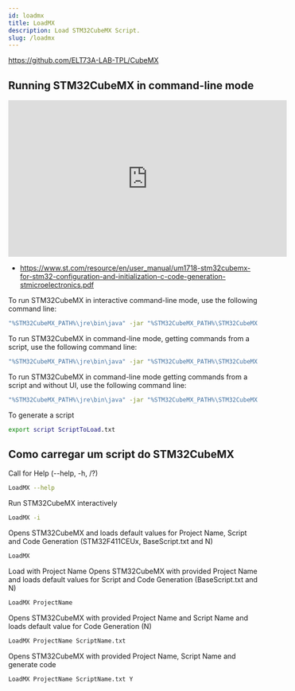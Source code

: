 ```yaml
---
id: loadmx
title: LoadMX
description: Load STM32CubeMX Script.
slug: /loadmx
---
```


https://github.com/ELT73A-LAB-TPL/CubeMX

## Running STM32CubeMX in command-line mode

<iframe width="560" height="315" src="https://www.youtube.com/embed/TUagA1g-9xs?si=_OAT_R9G2BTdQ_EP" title="YouTube video player" frameborder="0" allow="accelerometer; autoplay; clipboard-write; encrypted-media; gyroscope; picture-in-picture; web-share" referrerpolicy="strict-origin-when-cross-origin" allowfullscreen></iframe>

- https://www.st.com/resource/en/user_manual/um1718-stm32cubemx-for-stm32-configuration-and-initialization-c-code-generation-stmicroelectronics.pdf

To run STM32CubeMX in interactive command-line mode, use the following command line:

```bash
"%STM32CubeMX_PATH%\jre\bin\java" -jar "%STM32CubeMX_PATH%\STM32CubeMX.exe" -i
```

To run STM32CubeMX in command-line mode, getting commands from a script, use the following command line:

```bash
"%STM32CubeMX_PATH%\jre\bin\java" -jar "%STM32CubeMX_PATH%\STM32CubeMX.exe" -s ScriptToLoad.txt
```

To run STM32CubeMX in command-line mode getting commands from a script and without UI, use the following command line:

```bash
"%STM32CubeMX_PATH%\jre\bin\java" -jar "%STM32CubeMX_PATH%\STM32CubeMX.exe" -q ScriptToLoad.txt
```

To generate a script

```bash
export script ScriptToLoad.txt
```

## Como carregar um script do STM32CubeMX

Call for Help (--help, -h, /?)

```bash
LoadMX --help
```

Run STM32CubeMX interactively

```bash
LoadMX -i
```

Opens STM32CubeMX and loads default values for Project Name, Script and Code Generation (STM32F411CEUx, BaseScript.txt and N)

```bash
LoadMX
```

Load with Project Name
Opens STM32CubeMX with provided Project Name and loads default values for Script and Code Generation (BaseScript.txt and N)

```bash
LoadMX ProjectName
```

Opens STM32CubeMX with provided Project Name and Script Name and loads default value for Code Generation (N)

```bash
LoadMX ProjectName ScriptName.txt
```

Opens STM32CubeMX with provided Project Name, Script Name and generate code

```bash
LoadMX ProjectName ScriptName.txt Y
```
